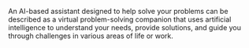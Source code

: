 An AI-based assistant designed to help solve your problems can be described as a virtual problem-solving companion that uses artificial intelligence to understand your needs, provide solutions, and guide you through challenges in various areas of life or work. 

